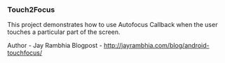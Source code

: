 ### Touch2Focus

This project demonstrates how to use Autofocus Callback when the user touches a particular part of the screen.

Author - Jay Rambhia
Blogpost - http://jayrambhia.com/blog/android-touchfocus/
